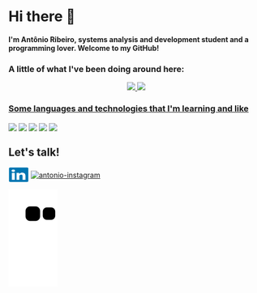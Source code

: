 # Hi there 👋

#### I'm Antônio Ribeiro, systems analysis and development student and a programming lover. Welcome to my GitHub!

### A little of what I've been doing around here:

<div align="center">
  <a href="https://github.com/antonioribr">
  <img height="180em" src="https://github-readme-stats.vercel.app/api?username=antonioribr&show_icons=true&theme=codeSTACKr&include_all_commits=true&count_private=true"/>
  <img height="180em" src="https://github-readme-stats.vercel.app/api/top-langs/?username=antonioribr&layout=compact&langs_count=7&theme=codeSTACKr"/>
</div>

### Some languages and technologies that I'm learning and like

[<img align="center" src="https://img.shields.io/badge/TypeScript-007ACC?style=for-the-badge&logo=typescript&logoColor=white" style="max-width:100%;">](https://www.typescriptlang.org)
[<img align="center" src="https://img.shields.io/badge/JavaScript-323330?style=for-the-badge&logo=javascript&logoColor=F7DF1E" style="max-width:100%;">](https://www.javascript.com)
[<img align="center" src="https://img.shields.io/badge/React-20232A?style=for-the-badge&logo=react&logoColor=61DAFB" style="max-width:100%;">](https://reactjs.org)
[<img align="center" src="https://img.shields.io/badge/Angular-DD0031?style=for-the-badge&logo=angular&logoColor=white" style="max-width:100%;">](https://angular.io/)
[<img align="center" src="https://img.shields.io/badge/Bootstrap-563D7C?style=for-the-badge&logo=bootstrap&logoColor=white" style="max-width:100%;">](https://getbootstrap.com/)


## Let's talk!

<!-- Contacts -->

[<img align="center" alt="antonio-linkedln" height="30" width="40" src="https://raw.githubusercontent.com/devicons/devicon/master/icons/linkedin/linkedin-original.svg" style="max-width:100%;">](https://www.linkedin.com/in/marcioribr/)
[<img align="center" alt="antonio-instagram" height="30" width="30" src="https://cdn-icons-png.flaticon.com/512/2111/2111463.png" style="max-width:100%;">](https://www.instagram.com/cinhozin)

![Snake animation](https://github.com/antonioribr/antonioribr/blob/output/github-contribution-grid-snake.svg)
